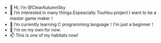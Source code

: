 - 👋 Hi, I’m @ClearAutumnSky
- 👀 I’m interested in many things.Espeacially TouHou project.I want to be a master game maker！
- 🌱 I’m currently learning C programming language！I'm just a beginner！
- 💞️ I'm on my own for now.
- 📫 This is one of my habitats now!

<!---
ClearAutumnSky/ClearAutumnSky is a ✨ special ✨ repository because its `README.md` (this file) appears on your GitHub profile.
You can click the Preview link to take a look at your changes.
--->

